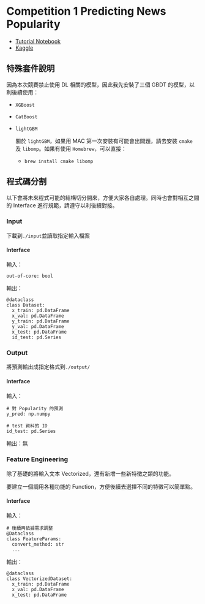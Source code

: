 # Competition 1 Predicting News Popularity

- [Tutorial Notebook](https://nthu-datalab.github.io/ml/competitions/Comp_01_Text-Feature-Engineering/01_Text_Feature_Engineering.html)
- [Kaggle](https://www.kaggle.com/competitions/2023-datalab-cup1-predicting-news-popularity)

## 特殊套件說明

因為本次競賽禁止使用 DL 相關的模型，因此我先安裝了三個 GBDT 的模型，以利後續使用：

- `XGBoost`
- `CatBoost`
- `lightGBM`

  關於 `lightGBM`，如果用 MAC 第一次安裝有可能會出問題，請去安裝 `cmake` 及 `libomp`。如果有使用 `Homebrew`，可以直接：

  - `brew install cmake libomp`

## 程式碼分割

以下會將未來程式可能的結構切分開來，方便大家各自處理。同時也會對相互之間的 Interface 進行規範，請遵守以利後續對接。

### Input

下載到`./input`並讀取指定輸入檔案

#### Interface
輸入：
```
out-of-core: bool
```

輸出：

```
@dataclass
class Dataset:
  x_train: pd.DataFrame
  x_val: pd.DataFrame
  y_train: pd.DataFrame
  y_val: pd.DataFrame
  x_test: pd.DataFrame
  id_test: pd.Series
```

### Output

將預測輸出成指定格式到`./output/`

#### Interface
輸入：

```
# 對 Popularity 的預測
y_pred: np.numpy

# test 資料的 ID
id_test: pd.Series
```

輸出：無

### Feature Engineering

除了基礎的將輸入文本 Vectorized，還有新增一些新特徵之類的功能。

要建立一個調用各種功能的 Function，方便後續去選擇不同的特徵可以簡單點。

#### Interface
輸入：
```
# 後續再依據需求調整
@Dataclass
class FeatureParams:
  convert_method: str
  ...
```

輸出：
```
@dataclass
class VectorizedDataset:
  x_train: pd.DataFrame
  x_val: pd.DataFrame
  x_test: pd.DataFrame
```

